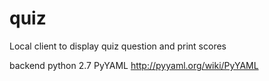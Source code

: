 quiz
====

Local client to display quiz question and print scores

backend
python 2.7
PyYAML http://pyyaml.org/wiki/PyYAML
